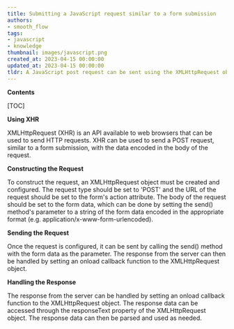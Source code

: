 ```yaml
---
title: Submitting a JavaScript request similar to a form submission
authors:
- smooth_flow
tags:
- javascript
- knowledge
thumbnail: images/javascript.png
created_at: 2023-04-15 00:00:00
updated_at: 2023-04-15 00:00:00
tldr: A JavaScript post request can be sent using the XMLHttpRequest object`s open() and send() methods.
---
```


**Contents**

[TOC]

**Using XHR**

XMLHttpRequest (XHR) is an API available to web browsers that can be used to send HTTP requests. XHR can be used to send a POST request, similar to a form submission, with the data encoded in the body of the request.

**Constructing the Request**

To construct the request, an XMLHttpRequest object must be created and configured. The request type should be set to 'POST' and the URL of the request should be set to the form's action attribute. The body of the request should be set to the form data, which can be done by setting the send() method's parameter to a string of the form data encoded in the appropriate format (e.g. application/x-www-form-urlencoded).

**Sending the Request**

Once the request is configured, it can be sent by calling the send() method with the form data as the parameter. The response from the server can then be handled by setting an onload callback function to the XMLHttpRequest object.

**Handling the Response**

The response from the server can be handled by setting an onload callback function to the XMLHttpRequest object. The response data can be accessed through the responseText property of the XMLHttpRequest object. The response data can then be parsed and used as needed.
